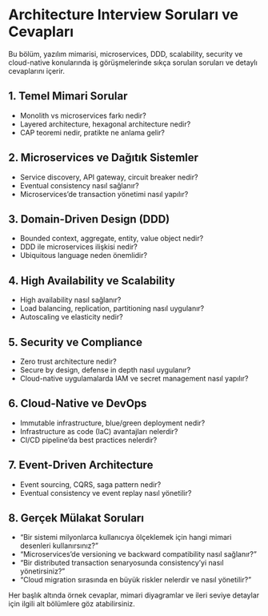 # Architecture Interview Soruları ve Cevapları

Bu bölüm, yazılım mimarisi, microservices, DDD, scalability, security ve cloud-native konularında iş görüşmelerinde sıkça sorulan soruları ve detaylı cevaplarını içerir.

## 1. Temel Mimari Sorular
- Monolith vs microservices farkı nedir?
- Layered architecture, hexagonal architecture nedir?
- CAP teoremi nedir, pratikte ne anlama gelir?

## 2. Microservices ve Dağıtık Sistemler
- Service discovery, API gateway, circuit breaker nedir?
- Eventual consistency nasıl sağlanır?
- Microservices’de transaction yönetimi nasıl yapılır?

## 3. Domain-Driven Design (DDD)
- Bounded context, aggregate, entity, value object nedir?
- DDD ile microservices ilişkisi nedir?
- Ubiquitous language neden önemlidir?

## 4. High Availability ve Scalability
- High availability nasıl sağlanır?
- Load balancing, replication, partitioning nasıl uygulanır?
- Autoscaling ve elasticity nedir?

## 5. Security ve Compliance
- Zero trust architecture nedir?
- Secure by design, defense in depth nasıl uygulanır?
- Cloud-native uygulamalarda IAM ve secret management nasıl yapılır?

## 6. Cloud-Native ve DevOps
- Immutable infrastructure, blue/green deployment nedir?
- Infrastructure as code (IaC) avantajları nelerdir?
- CI/CD pipeline’da best practices nelerdir?

## 7. Event-Driven Architecture
- Event sourcing, CQRS, saga pattern nedir?
- Eventual consistency ve event replay nasıl yönetilir?

## 8. Gerçek Mülakat Soruları
- “Bir sistemi milyonlarca kullanıcıya ölçeklemek için hangi mimari desenleri kullanırsınız?”
- “Microservices’de versioning ve backward compatibility nasıl sağlanır?”
- “Bir distributed transaction senaryosunda consistency’yi nasıl yönetirsiniz?”
- “Cloud migration sırasında en büyük riskler nelerdir ve nasıl yönetilir?”

Her başlık altında örnek cevaplar, mimari diyagramlar ve ileri seviye detaylar için ilgili alt bölümlere göz atabilirsiniz.
